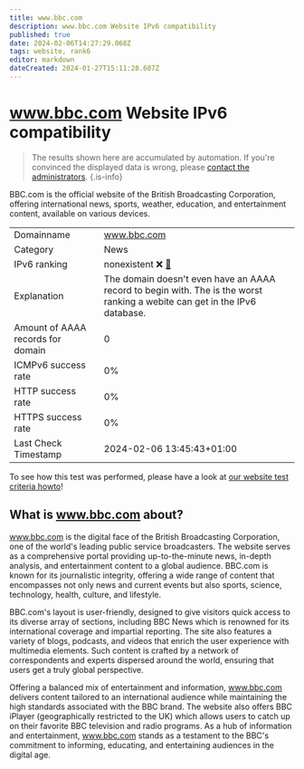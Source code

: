 ```yaml
---
title: www.bbc.com
description: www.bbc.com Website IPv6 compatibility
published: true
date: 2024-02-06T14:27:29.068Z
tags: website, rank6
editor: markdown
dateCreated: 2024-01-27T15:11:28.607Z
---
```


# www.bbc.com Website IPv6 compatibility

> The results shown here are accumulated by automation. If you're convinced the displayed data is wrong, please [contact the administrators](/howto/chat). 
{.is-info}

BBC.com is the official website of the British Broadcasting Corporation, offering international news, sports, weather, education, and entertainment content, available on various devices.


|   |   |
| - | - |
| Domainname | www.bbc.com
| Category | News |
| IPv6 ranking | nonexistent :x: [🔗](/howto/ranking) |
| Explanation | The domain doesn't even have an AAAA record to begin with. The is the worst ranking a webite can get in the IPv6 database. |
| Amount of AAAA records for domain | 0 |
| ICMPv6 success rate | 0%|
| HTTP success rate | 0% |
| HTTPS success rate | 0% |
| Last Check Timestamp | 2024-02-06 13:45:43+01:00 |

To see how this test was performed, please have a look at [our website test criteria howto](/howto/testcriteria/website)!


## What is www.bbc.com about?
www.bbc.com is the digital face of the British Broadcasting Corporation, one of the world's leading public service broadcasters. The website serves as a comprehensive portal providing up-to-the-minute news, in-depth analysis, and entertainment content to a global audience. BBC.com is known for its journalistic integrity, offering a wide range of content that encompasses not only news and current events but also sports, science, technology, health, culture, and lifestyle.

BBC.com's layout is user-friendly, designed to give visitors quick access to its diverse array of sections, including BBC News which is renowned for its international coverage and impartial reporting. The site also features a variety of blogs, podcasts, and videos that enrich the user experience with multimedia elements. Such content is crafted by a network of correspondents and experts dispersed around the world, ensuring that users get a truly global perspective.

Offering a balanced mix of entertainment and information, www.bbc.com delivers content tailored to an international audience while maintaining the high standards associated with the BBC brand. The website also offers BBC iPlayer (geographically restricted to the UK) which allows users to catch up on their favorite BBC television and radio programs. As a hub of information and entertainment, www.bbc.com stands as a testament to the BBC's commitment to informing, educating, and entertaining audiences in the digital age.


